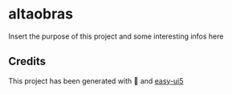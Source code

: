 # altaobras

Insert the purpose of this project and some interesting infos here

## Credits

This project has been generated with 💙 and [easy-ui5](https://github.com/SAP)
